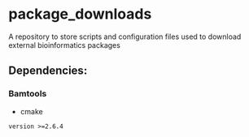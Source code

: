# package_downloads
A repository to store scripts and configuration files used to download external bioinformatics packages

## Dependencies:
### Bamtools
  * cmake 
  ```
  version >=2.6.4
  ```
